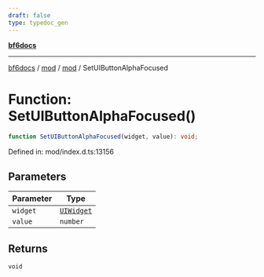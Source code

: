 ```yaml
---
draft: false
type: typedoc_gen
---
```


[**bf6docs**](../../../_index.md)

***

[bf6docs](../../../_index.md) / [mod](../../_index.md) / [mod](../_index.md) / SetUIButtonAlphaFocused

# Function: SetUIButtonAlphaFocused()

```ts
function SetUIButtonAlphaFocused(widget, value): void;
```

Defined in: mod/index.d.ts:13156

## Parameters

| Parameter | Type |
| ------ | ------ |
| `widget` | [`UIWidget`](../UIWidget/_index.md) |
| `value` | `number` |

## Returns

`void`

